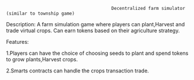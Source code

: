                                             Decentralized farm simulator (similar to township game)

 Description: A farm simulation game where players can plant,Harvest and trade virtual crops. Can earn tokens based on their agriculture strategy.


Features:

1.Players can have the choice of choosing seeds to plant and spend tokens to grow plants,Harvest crops.

2.Smarts contracts can handle the crops transaction trade.
 
